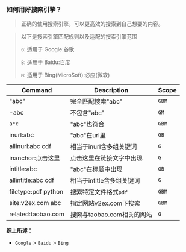 ### 如何用好搜索引擎？

> 正确的使用搜索引擎，可以更高效的搜索到自己想要的内容。

> 以下是搜索引擎匹配规则以及适配的搜索引擎范围
>
> `G`: 适用于 Google:谷歌
>
> `B`: 适用于 Baidu:百度
>
> `M`: 适用于 Bing(MicroSoft):必应(微软)

| Command             | Description                | Scope |
| ------------------- | -------------------------- | ----- |
| "abc"               | 完全匹配搜索"abc"          | `GBM` |
| -abc                | 不包含"abc"                | `GM`  |
| `a*c`                 | "abc"也符合                | `GBM` |
| inurl:abc           | "abc"在url里               | `GB`  |
| allinurl:abc cdf    | 相当于inurl含多组关键词    | `G`   |
| inanchor:点击这里   | 点击这里在链接文字中出现   | `G`   |
| intitle:abc         | "abc"在标题中出现          | `GB`  |
| allintitle:abc cdf  | 相当于intitle含多组关键词  | `G`   |
| filetype:pdf python | 搜索特定文件格式`pdf`      | `GBM` |
| site:v2ex.com abc   | 指定网站v2ex.com下搜索     | `GBM` |
| related:taobao.com  | 搜索与taobao.com相关的网站 | `G`   |



**综上所述：**

- `Google` > `Baidu` > `Bing`

